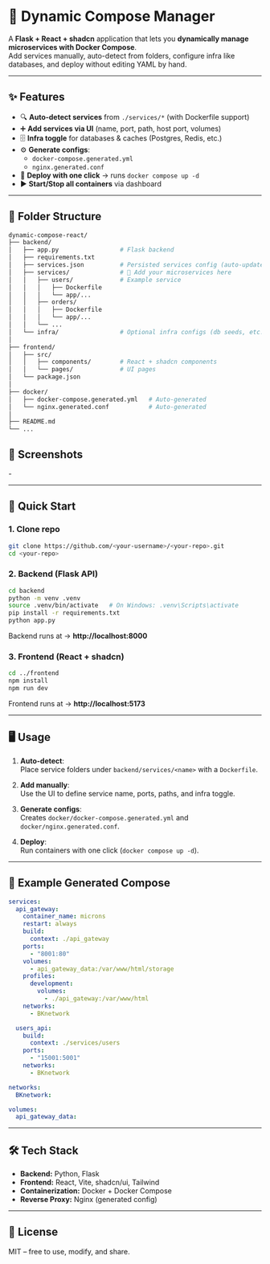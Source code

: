 # 🐳 Dynamic Compose Manager

A **Flask + React + shadcn** application that lets you **dynamically manage microservices with Docker Compose**.  
Add services manually, auto-detect from folders, configure infra like databases, and deploy without editing YAML by hand.

---

## ✨ Features

- 🔍 **Auto-detect services** from `./services/*` (with Dockerfile support)
- ➕ **Add services via UI** (name, port, path, host port, volumes)
- 🗄️ **Infra toggle** for databases & caches (Postgres, Redis, etc.)
- ⚙️ **Generate configs**:
  - `docker-compose.generated.yml`
  - `nginx.generated.conf`
- 🚀 **Deploy with one click** → runs `docker compose up -d`
- ▶️ **Start/Stop all containers** via dashboard

---

## 📂 Folder Structure

```bash
dynamic-compose-react/
├── backend/
│   ├── app.py                 # Flask backend
│   ├── requirements.txt
│   ├── services.json          # Persisted services config (auto-updated)
│   ├── services/              # 📂 Add your microservices here
│   │   ├── users/             # Example service
│   │   │   ├── Dockerfile
│   │   │   └── app/...
│   │   ├── orders/
│   │   │   ├── Dockerfile
│   │   │   └── app/...
│   │   └── ...
│   └── infra/                 # Optional infra configs (db seeds, etc.)
│
├── frontend/
│   ├── src/
│   │   ├── components/        # React + shadcn components
│   │   └── pages/             # UI pages
│   └── package.json
│
├── docker/
│   ├── docker-compose.generated.yml   # Auto-generated
│   └── nginx.generated.conf           # Auto-generated
│
├── README.md
└── ...

```

## 📸 Screenshots

_-_

---

## 🚀 Quick Start

### 1. Clone repo

```bash
git clone https://github.com/<your-username>/<your-repo>.git
cd <your-repo>
```

### 2. Backend (Flask API)

```bash
cd backend
python -m venv .venv
source .venv/bin/activate   # On Windows: .venv\Scripts\activate
pip install -r requirements.txt
python app.py
```

Backend runs at → **http://localhost:8000**

### 3. Frontend (React + shadcn)

```bash
cd ../frontend
npm install
npm run dev
```

Frontend runs at → **http://localhost:5173**

---

## 🖥️ Usage

1. **Auto-detect**:  
   Place service folders under `backend/services/<name>` with a `Dockerfile`.

2. **Add manually**:  
   Use the UI to define service name, ports, paths, and infra toggle.

3. **Generate configs**:  
   Creates `docker/docker-compose.generated.yml` and `docker/nginx.generated.conf`.

4. **Deploy**:  
   Run containers with one click (`docker compose up -d`).

---

## 📂 Example Generated Compose

```yaml
services:
  api_gateway:
    container_name: microns
    restart: always
    build:
      context: ./api_gateway
    ports:
      - "8001:80"
    volumes:
      - api_gateway_data:/var/www/html/storage
    profiles:
      development:
        volumes:
          - ./api_gateway:/var/www/html
    networks:
      - BKnetwork

  users_api:
    build:
      context: ./services/users
    ports:
      - "15001:5001"
    networks:
      - BKnetwork

networks:
  BKnetwork:

volumes:
  api_gateway_data:
```

---

## 🛠️ Tech Stack

- **Backend:** Python, Flask
- **Frontend:** React, Vite, shadcn/ui, Tailwind
- **Containerization:** Docker + Docker Compose
- **Reverse Proxy:** Nginx (generated config)

---

## 📜 License

MIT – free to use, modify, and share.
